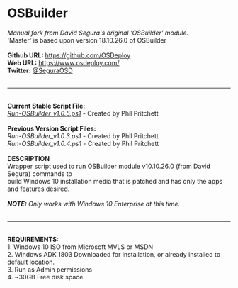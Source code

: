 # OSBuilder
<i>Manual fork from David Segura's original 'OSBuilder' module.</i><br/>
'Master' is based upon version 18.10.26.0 of OSBuilder<br/><br/>
  <b>Github URL:</b> https://github.com/OSDeploy<br/>
  <b>Web URL:</b> https://www.osdeploy.com/<br/>
  <b>Twitter:</b> <a href=https://twitter.com/SeguraOSD>@SeguraOSD</a><br/><br/>
  
  --------------------------------------------------------------
  <br/>
  <b>Current Stable Script File:</b><br/>
  <a href="https://github.com/packerphil/OSBuilder/blob/Script-1/Script%20Files/Run-OSBuilder_v1.0.5.ps1"><i>Run-OSBuilder_v1.0.5.ps1</i></a> - Created by Phil Pritchett<br/>
  <br/>
  <b>Previous Version Script Files:</b><br/>
  <i>Run-OSBuilder_v1.0.3.ps1</i> - Created by Phil Pritchett<br/>
  <i>Run-OSBuilder_v1.0.4.ps1</i> - Created by Phil Pritchett<br/>
  <br/>
<b>DESCRIPTION</b><br/>
Wrapper script used to run OSBuilder module v10.10.26.0 (from David Segura) commands to<br/>
build Windows 10 installation media that is patched and has only the apps and features desired.<br/><br/>
<b><i>NOTE:</b> Only works with Windows 10 Enterprise at this time.</i><br/><br/>

--------------------------------------------------------------
<br/>
  <b>REQUIREMENTS:</b><br/>
  1. Windows 10 ISO from Microsoft MVLS or MSDN<br/>
  2. Windows ADK 1803 Downloaded for installation, or already installed to default location.<br/>
  3. Run as Admin permissions<br/>
  4. ~30GB Free disk space<br/>
